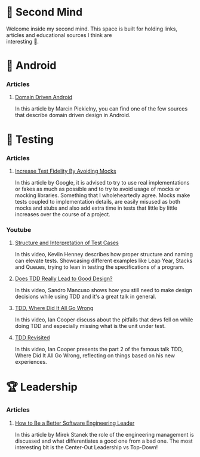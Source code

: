 
# 🧠 Second Mind
Welcome inside my second mind. This space is built for holding links, articles and educational sources I think are  
interesting :eyes:.

# 🤖 Android 

### Articles
1) [Domain Driven Android](https://itnext.io/domain-driven-android-building-a-model-which-makes-sense-badb774c606d)

   In this article by Marcin Piekielny, you can find one of the few sources that describe domain driven design in
   Android.

# 🧪 Testing

### Articles
1) [Increase Test Fidelity By Avoiding Mocks](https://testing.googleblog.com/2024/02/increase-test-fidelity-by-avoiding-mocks.html)

   In this article by Google, it is advised to try to use real implementations or fakes as much as possible and to try to
avoid usage of mocks or mocking libraries. Something that I wholeheartedly agree. Mocks make tests coupled to implementation
details, are easily misused as both mocks and stubs and also add extra time in tests that little by little increases over
the course of a project.


### Youtube
1) [Structure and Interpretation of Test Cases](https://www.youtube.com/watch?v=tWn8RA_DEic&ab_channel=NDCConferences)

   In this video, Kevlin Henney describes how proper structure and naming can elevate tests.
   Showcasing different examples like Leap Year, Stacks and Queues, trying to lean in testing the specifications of
   a program.
2) [Does TDD Really Lead to Good Design?](https://www.youtube.com/watch?v=KyFVA4Spcgg&ab_channel=DevTernityConference)

   In this video, Sandro Mancuso shows how you still need to make design decisions while using TDD and it's a great talk 
in general.
3) [TDD, Where Did It All Go Wrong](https://www.youtube.com/watch?v=EZ05e7EMOLM&t=6s&ab_channel=DevTernityConference)

   In this video, Ian Cooper discuss about the pitfalls that devs fell on while doing TDD and especially missing what is the
unit under test.
4) [TDD Revisited](https://www.youtube.com/watch?v=IN9lftH0cJc&t=3575s&ab_channel=NDCConferences)
   
   In this video, Ian Cooper presents the part 2 of the famous talk TDD, Where Did It All Go Wrong, reflecting on things
based on his new experiences.

# 🏆 Leadership

### Articles
1) [How to Be a Better Software Engineering Leader](https://blog.practicalengineering.management/how-to-be-a-better-software-engineering-leader-286a82ec278e)

   In this article by Mirek Stanek the role of the engineering management is discussed and what differentiates a good one
from a bad one. The most interesting bit is the Center-Out Leadership vs Top-Down!
